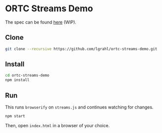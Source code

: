 # ORTC Streams Demo

The spec can be found
[here](https://github.com/lgrahl/ortc/tree/quic-whatwg-streams) (WIP).

## Clone

```bash
git clone --recursive https://github.com/lgrahl/ortc-streams-demo.git
```

## Install

```bash
cd ortc-streams-demo
npm install
```

## Run

This runs `browserify` on `streams.js` and continues watching for changes.

```bash
npm start
```

Then, open `index.html` in a browser of your choice.
